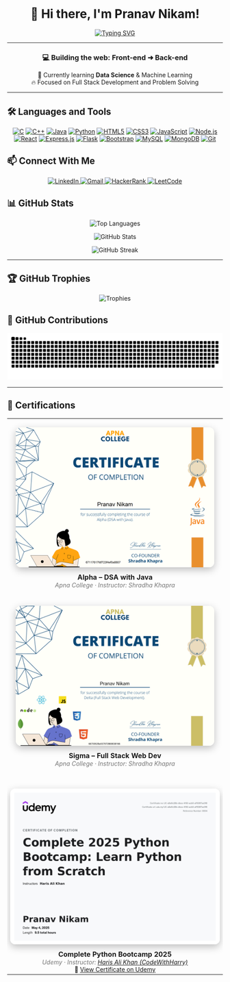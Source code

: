 <!-- Profile Header -->
<div align="center">

# 👋 Hi there, I'm Pranav Nikam!

[![Typing SVG](https://readme-typing-svg.herokuapp.com?font=Fira+Code&weight=700&size=24&pause=1000&color=00F7FF&center=true&vCenter=true&width=435&lines=Full+Stack+Web+Developer;Passionate+Web+Builder;Exploring+Data+Science+🌱;Learning+Every+Day+🚀)](https://github.com/PranavNikam-15)

---

### 💻 Building the web: **Front-end** ➜ **Back-end**
🌱 Currently learning **Data Science** & Machine Learning  
🔥 Focused on Full Stack Development and Problem Solving

</div>

---

## 🛠 Languages and Tools

<p align="center">
  <a href="https://en.wikipedia.org/wiki/C_(programming_language)" target="_blank"><img src="https://img.shields.io/badge/C-00599C?style=for-the-badge&logo=c&logoColor=white" alt="C" /></a>
  <a href="https://isocpp.org/" target="_blank"><img src="https://img.shields.io/badge/C++-00599C?style=for-the-badge&logo=c%2B%2B&logoColor=white" alt="C++" /></a>
  <a href="https://www.java.com/" target="_blank"><img src="https://img.shields.io/badge/Java-ED8B00?style=for-the-badge&logo=openjdk&logoColor=white" alt="Java" /></a>
  <a href="https://www.python.org/" target="_blank"><img src="https://img.shields.io/badge/Python-3670A0?style=for-the-badge&logo=python&logoColor=ffdd54" alt="Python" /></a>
  <a href="https://developer.mozilla.org/en-US/docs/Web/HTML" target="_blank"><img src="https://img.shields.io/badge/HTML5-E34F26?style=for-the-badge&logo=html5&logoColor=white" alt="HTML5" /></a>
  <a href="https://developer.mozilla.org/en-US/docs/Web/CSS" target="_blank"><img src="https://img.shields.io/badge/CSS3-1572B6?style=for-the-badge&logo=css3&logoColor=white" alt="CSS3" /></a>
  <a href="https://developer.mozilla.org/en-US/docs/Web/JavaScript" target="_blank"><img src="https://img.shields.io/badge/JavaScript-F7DF1E?style=for-the-badge&logo=javascript&logoColor=black" alt="JavaScript" /></a>
  <a href="https://nodejs.org/" target="_blank"><img src="https://img.shields.io/badge/Node.js-339933?style=for-the-badge&logo=nodedotjs&logoColor=white" alt="Node.js" /></a>
  <a href="https://reactjs.org/" target="_blank"><img src="https://img.shields.io/badge/React-20232A?style=for-the-badge&logo=react&logoColor=61DAFB" alt="React" /></a>
  <a href="https://expressjs.com/" target="_blank"><img src="https://img.shields.io/badge/Express.js-000000?style=for-the-badge&logo=express&logoColor=white" alt="Express.js" /></a>
  <a href="https://flask.palletsprojects.com/" target="_blank"><img src="https://img.shields.io/badge/Flask-000000?style=for-the-badge&logo=flask&logoColor=white" alt="Flask" /></a>
  <a href="https://getbootstrap.com/" target="_blank"><img src="https://img.shields.io/badge/Bootstrap-7952B3?style=for-the-badge&logo=bootstrap&logoColor=white" alt="Bootstrap" /></a>
  <a href="https://www.mysql.com/" target="_blank"><img src="https://img.shields.io/badge/MySQL-4479A1?style=for-the-badge&logo=mysql&logoColor=white" alt="MySQL" /></a>
  <a href="https://www.mongodb.com/" target="_blank"><img src="https://img.shields.io/badge/MongoDB-4EA94B?style=for-the-badge&logo=mongodb&logoColor=white" alt="MongoDB" /></a>
  <a href="https://git-scm.com/" target="_blank"><img src="https://img.shields.io/badge/Git-F05032?style=for-the-badge&logo=git&logoColor=white" alt="Git" /></a>
</p>


## 📫 Connect With Me

<p align="center">
  <a href="https://www.linkedin.com/in/pranav-nikam-pn15/" target="_blank">
    <img src="https://img.shields.io/badge/LinkedIn-0077B5?style=for-the-badge&logo=linkedin&logoColor=white" alt="LinkedIn" />
  </a>
  <a href="mailto:pranavnikam15pn@gmail.com">
    <img src="https://img.shields.io/badge/Gmail-D14836?style=for-the-badge&logo=gmail&logoColor=white" alt="Gmail" />
  </a>
  <a href="https://www.hackerrank.com/pranavnikam15pn" target="_blank">
    <img src="https://img.shields.io/badge/HackerRank-2EC866?style=for-the-badge&logo=hackerrank&logoColor=white" alt="HackerRank" />
  </a>
  <a href="https://leetcode.com/pranavnikam" target="_blank">
    <img src="https://img.shields.io/badge/LeetCode-FFA116?style=for-the-badge&logo=leetcode&logoColor=black" alt="LeetCode" />
  </a>
</p>


## 📊 GitHub Stats

<p align="center">
  <img src="https://github-readme-stats.vercel.app/api/top-langs/?username=PranavNikam-15&layout=compact&theme=tokyonight" alt="Top Languages" />
</p>

<p align="center">
  <img src="https://github-readme-stats.vercel.app/api?username=PranavNikam-15&show_icons=true&theme=tokyonight&hide=prs" alt="GitHub Stats" />
</p>

<p align="center">
  <img src="https://streak-stats.demolab.com?user=PranavNikam-15&theme=tokyonight&hide_border=false" alt="GitHub Streak" />
</p>

---

## 🏆 GitHub Trophies

<p align="center">
  <img src="https://github-profile-trophy.vercel.app/?username=PranavNikam-15&theme=onedark&no-frame=true&margin-w=15&row=1&column=4" alt="Trophies" />
</p>



## 🐍 GitHub Contributions

<p align="center">
  <picture>
    <source media="(prefers-color-scheme: dark)" srcset="https://raw.githubusercontent.com/PranavNikam-15/PranavNikam-15/output/github-snake-dark.svg" />
    <source media="(prefers-color-scheme: light)" srcset="https://raw.githubusercontent.com/PranavNikam-15/PranavNikam-15/output/github-snake.svg" />
    <img alt="GitHub Snake Animation" src="https://raw.githubusercontent.com/PranavNikam-15/PranavNikam-15/output/github-snake.svg" />
  </picture>
</p>

---

## 📄 Certifications

<table align="center">
  <tr>
    <td align="center" style="padding: 20px;">
      <img src="Certificates/alpha-dsa-java.png" alt="Alpha DSA Certificate" width="500" style="border-radius: 12px; box-shadow: 0 6px 18px rgba(0,0,0,0.25); margin-bottom: 10px;" />
      <br />
      <b style="font-size: 16px;">Alpha – DSA with Java</b><br />
      <i style="color: #777;">Apna College · Instructor: Shradha Khapra</i>
    </td>
  </tr>

  <tr>
    <td align="center" style="padding: 20px;">
      <img src="Certificates/sigma-fullstack.png" alt="Sigma MERN Certificate" width="500" style="border-radius: 12px; box-shadow: 0 6px 18px rgba(0,0,0,0.25); margin-bottom: 10px;" />
      <br />
      <b style="font-size: 16px;">Sigma – Full Stack Web Dev</b><br />
      <i style="color: #777;">Apna College · Instructor: Shradha Khapra</i>
    </td>
  </tr>

  <tr>
    <td align="center" colspan="2" style="padding-top: 30px;">
      <img src="Certificates/udemy-python-bootcamp.jpg" alt="Udemy Python Bootcamp Certificate" width="500" style="border-radius: 12px; box-shadow: 0 6px 18px rgba(0,0,0,0.25); margin-bottom: 10px;" />
      <br />
      <b style="font-size: 16px;">Complete Python Bootcamp 2025</b><br />
      <i style="color: #777;">Udemy · Instructor: <a href="https://github.com/CodeWithHarry" target="_blank">Haris Ali Khan (CodeWithHarry)</a></i><br />
      🔗 <a href="https://www.udemy.com/certificate/UC-a9e6c28b-dbce-4150-acb0-af15397ac0f8/" target="_blank">View Certificate on Udemy</a>
    </td>
  </tr>
</table>